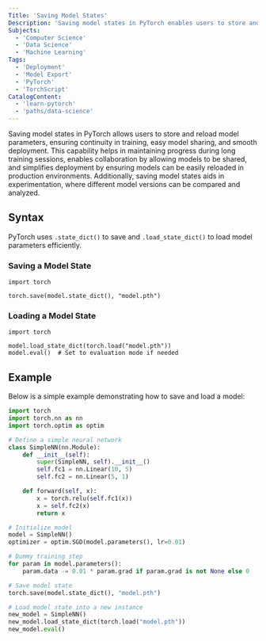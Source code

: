 ```yaml
---
Title: 'Saving Model States'
Description: 'Saving model states in PyTorch enables users to store and reload model parameters, ensuring training continuity, easy sharing, and smooth deployment.'
Subjects:
  - 'Computer Science'
  - 'Data Science'
  - 'Machine Learning'
Tags:
  - 'Deployment'
  - 'Model Export'
  - 'PyTorch'
  - 'TorchScript'
CatalogContent:
  - 'learn-pytorch'
  - 'paths/data-science'
---
```


Saving model states in PyTorch allows users to store and reload model parameters, ensuring continuity in training, easy model sharing, and smooth deployment. This capability helps in maintaining progress during long training sessions, enables collaboration by allowing models to be shared, and simplifies deployment by ensuring models can be easily reloaded in production environments. Additionally, saving model states aids in experimentation, where different model versions can be compared and analyzed.

## Syntax

PyTorch uses `.state_dict()` to save and `.load_state_dict()` to load model parameters efficiently.

### Saving a Model State

```pseudo
import torch

torch.save(model.state_dict(), "model.pth")
```

### Loading a Model State

```pseudo
import torch

model.load_state_dict(torch.load("model.pth"))
model.eval()  # Set to evaluation mode if needed
```

## Example

Below is a simple example demonstrating how to save and load a model:

```py
import torch
import torch.nn as nn
import torch.optim as optim

# Define a simple neural network
class SimpleNN(nn.Module):
    def __init__(self):
        super(SimpleNN, self).__init__()
        self.fc1 = nn.Linear(10, 5)
        self.fc2 = nn.Linear(5, 1)

    def forward(self, x):
        x = torch.relu(self.fc1(x))
        x = self.fc2(x)
        return x

# Initialize model
model = SimpleNN()
optimizer = optim.SGD(model.parameters(), lr=0.01)

# Dummy training step
for param in model.parameters():
    param.data -= 0.01 * param.grad if param.grad is not None else 0

# Save model state
torch.save(model.state_dict(), "model.pth")

# Load model state into a new instance
new_model = SimpleNN()
new_model.load_state_dict(torch.load("model.pth"))
new_model.eval()
```
